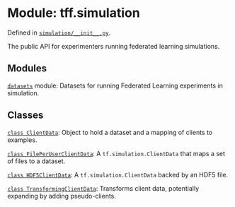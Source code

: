 <div itemscope itemtype="http://developers.google.com/ReferenceObject">
<meta itemprop="name" content="tff.simulation" />
<meta itemprop="path" content="Stable" />
</div>

# Module: tff.simulation



Defined in [`simulation/__init__.py`](http://github.com/tensorflow/federated/tree/master/tensorflow_federated/python/simulation/__init__.py).

<!-- Placeholder for "Used in" -->

The public API for experimenters running federated learning simulations.

## Modules

[`datasets`](../tff/simulation/datasets.md) module: Datasets for running Federated Learning experiments in simulation.

## Classes

[`class ClientData`](../tff/simulation/ClientData.md): Object to hold a dataset and a mapping of clients to examples.

[`class FilePerUserClientData`](../tff/simulation/FilePerUserClientData.md): A `tf.simulation.ClientData` that maps a set of files to a dataset.

[`class HDF5ClientData`](../tff/simulation/HDF5ClientData.md): A `tf.simulation.ClientData` backed by an HDF5 file.

[`class TransformingClientData`](../tff/simulation/TransformingClientData.md): Transforms client data, potentially expanding by adding pseudo-clients.

